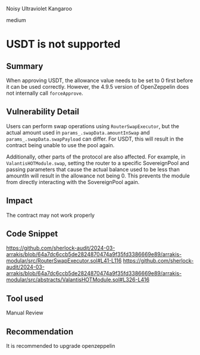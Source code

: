Noisy Ultraviolet Kangaroo

medium

# USDT is not supported

## Summary

When approving USDT, the allowance value needs to be set to 0 first before it can be used correctly. However, the 4.9.5 version of OpenZeppelin does not internally call `forceApprove`.

## Vulnerability Detail

Users can perform swap operations using `RouterSwapExecutor`, but the actual amount used in `params_.swapData.amountInSwap` and `params_.swapData.swapPayload` can differ. For USDT, this will result in the contract being unable to use the pool again.

Additionally, other parts of the protocol are also affected. For example, in `ValantisHOTModule.swap`, setting the router to a specific SovereignPool and passing parameters that cause the actual balance used to be less than amountIn will result in the allowance not being 0. This prevents the module from directly interacting with the SovereignPool again.

## Impact

The contract may not work properly

## Code Snippet
https://github.com/sherlock-audit/2024-03-arrakis/blob/64a7dc6ccb5de2824870474a9f35fd3386669e89/arrakis-modular/src/RouterSwapExecutor.sol#L41-L116
https://github.com/sherlock-audit/2024-03-arrakis/blob/64a7dc6ccb5de2824870474a9f35fd3386669e89/arrakis-modular/src/abstracts/ValantisHOTModule.sol#L326-L416

## Tool used

Manual Review

## Recommendation

It is recommended to upgrade openzeppelin